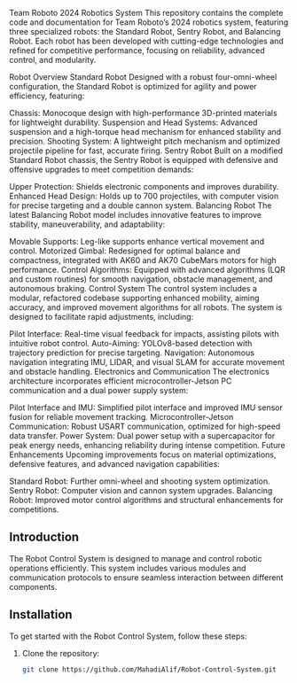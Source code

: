 Team Roboto 2024 Robotics System
This repository contains the complete code and documentation for Team Roboto’s 2024 robotics system, featuring three specialized robots: the Standard Robot, Sentry Robot, and Balancing Robot. Each robot has been developed with cutting-edge technologies and refined for competitive performance, focusing on reliability, advanced control, and modularity.

Robot Overview
Standard Robot
Designed with a robust four-omni-wheel configuration, the Standard Robot is optimized for agility and power efficiency, featuring:

Chassis: Monocoque design with high-performance 3D-printed materials for lightweight durability.
Suspension and Head Systems: Advanced suspension and a high-torque head mechanism for enhanced stability and precision.
Shooting System: A lightweight pitch mechanism and optimized projectile pipeline for fast, accurate firing.
Sentry Robot
Built on a modified Standard Robot chassis, the Sentry Robot is equipped with defensive and offensive upgrades to meet competition demands:

Upper Protection: Shields electronic components and improves durability.
Enhanced Head Design: Holds up to 700 projectiles, with computer vision for precise targeting and a double cannon system.
Balancing Robot
The latest Balancing Robot model includes innovative features to improve stability, maneuverability, and adaptability:

Movable Supports: Leg-like supports enhance vertical movement and control.
Motorized Gimbal: Redesigned for optimal balance and compactness, integrated with AK60 and AK70 CubeMars motors for high performance.
Control Algorithms: Equipped with advanced algorithms (LQR and custom routines) for smooth navigation, obstacle management, and autonomous braking.
Control System
The control system includes a modular, refactored codebase supporting enhanced mobility, aiming accuracy, and improved movement algorithms for all robots. The system is designed to facilitate rapid adjustments, including:

Pilot Interface: Real-time visual feedback for impacts, assisting pilots with intuitive robot control.
Auto-Aiming: YOLOv8-based detection with trajectory prediction for precise targeting.
Navigation: Autonomous navigation integrating IMU, LIDAR, and visual SLAM for accurate movement and obstacle handling.
Electronics and Communication
The electronics architecture incorporates efficient microcontroller-Jetson PC communication and a dual power supply system:

Pilot Interface and IMU: Simplified pilot interface and improved IMU sensor fusion for reliable movement tracking.
Microcontroller-Jetson Communication: Robust USART communication, optimized for high-speed data transfer.
Power System: Dual power setup with a supercapacitor for peak energy needs, enhancing reliability during intense competition.
Future Enhancements
Upcoming improvements focus on material optimizations, defensive features, and advanced navigation capabilities:

Standard Robot: Further omni-wheel and shooting system optimization.
Sentry Robot: Computer vision and cannon system upgrades.
Balancing Robot: Improved motor control algorithms and structural enhancements for competitions.
## Introduction
The Robot Control System is designed to manage and control robotic operations efficiently. This system includes various modules and communication protocols to ensure seamless interaction between different components.


## Installation
To get started with the Robot Control System, follow these steps:

1. Clone the repository:
   ```sh
   git clone https://github.com/MahadiAlif/Robot-Control-System.git


